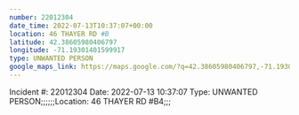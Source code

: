 ```yaml
---
number: 22012304
date_time: 2022-07-13T10:37:07+00:00
location: 46 THAYER RD #B
latitude: 42.38605980406797
longitude: -71.19301401599917
type: UNWANTED PERSON
google_maps_link: https://maps.google.com/?q=42.38605980406797,-71.19301401599917
---
```


Incident #: 22012304   Date: 2022-07-13 10:37:07   Type: UNWANTED PERSON;;;;;;Location: 46 THAYER RD #B4;;;
